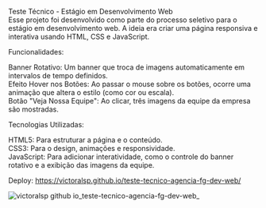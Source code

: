 Teste Técnico - Estágio em Desenvolvimento Web <br>
Esse projeto foi desenvolvido como parte do processo seletivo para o estágio em desenvolvimento web. A ideia era criar uma página responsiva e interativa usando HTML, CSS e JavaScript.

Funcionalidades:

Banner Rotativo: Um banner que troca de imagens automaticamente em intervalos de tempo definidos. <br>
Efeito Hover nos Botões: Ao passar o mouse sobre os botões, ocorre uma animação que altera o estilo (como cor ou escala). <br>
Botão "Veja Nossa Equipe": Ao clicar, três imagens da equipe da empresa são mostradas.

Tecnologias Utilizadas:

HTML5: Para estruturar a página e o conteúdo. <br>
CSS3: Para o design, animações e responsividade. <br>
JavaScript: Para adicionar interatividade, como o controle do banner rotativo e a exibição das imagens da equipe.

Deploy:
https://victoralsp.github.io/teste-tecnico-agencia-fg-dev-web/

![victoralsp github io_teste-tecnico-agencia-fg-dev-web_](https://github.com/user-attachments/assets/0d1bf0cc-80f3-4169-a06a-7498e37919ac)


